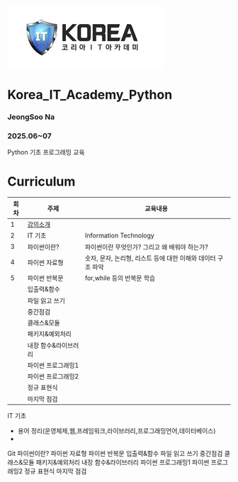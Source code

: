 ![jpg](img/icon.jfif)
# Korea_IT_Academy_Python
### JeongSoo Na
### 2025.06~07
Python 기초 프로그래밍 교육

# Curriculum

|회차|주제|교육내용|
|--|--|----|
|1|[강의소개](./Class/1_Intro.md)||
|2|IT 기초|Information Technology|
|3|파이썬이란?|파이썬이란 무엇인가? 그리고 왜 배워야 하는가?|
|4|파이썬 자료형|숫자, 문자, 논리형, 리스트 등에 대한 이해와 데이터 구조 파악|
|5|파이썬 반복문|for,while 등의 반복문 학습|
||입출력&함수|
||파일 읽고 쓰기|
||중간점검|
||클래스&모듈|
||패키지&예외처리|
||내장 함수&라이브러리|
||파이썬 프로그래밍1|
||파이썬 프로그래밍2|
||정규 표현식|
||마지막 점검|



IT 기초
- 용어 정리(운영체제,웹,프레임워크,라이브러리,프로그래밍언어,데이터베이스)
- 



Git
파이썬이란?
파이썬 자료형
파이썬 반복문
입출력&함수
파일 읽고 쓰기
중간점검
클래스&모듈
패키지&예외처리
내장 함수&라이브러리
파이썬 프로그래밍1
파이썬 프로그래밍2
정규 표현식
마지막 점검